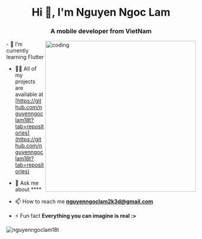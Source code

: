 <h1 align="center">Hi 👋, I'm Nguyen Ngoc Lam</h1>
<h3 align="center">A mobile developer from VietNam</h3>
<img align="right" alt="coding" width="400" src="https://gifdb.com/images/high/animated-programmer-guy-coding-790a0bs8e8thpisg.gif">
- 🌱 I’m currently learning Flutter

- 👨‍💻 All of my projects are available at [https://github.com/nguyenngoclam18t?tab=repositories](https://github.com/nguyenngoclam18t?tab=repositories)

- 💬 Ask me about ****

- 📫 How to reach me **nguyenngoclam2k3d@gmail.com**

- ⚡ Fun fact **Everything you can imagine is real :>**


<p align="left">
</p>


<p><img align="center" src="https://github-readme-stats.vercel.app/api/top-langs?username=nguyenngoclam18t&show_icons=true&locale=en&layout=compact" alt="nguyenngoclam18t" /></p>



